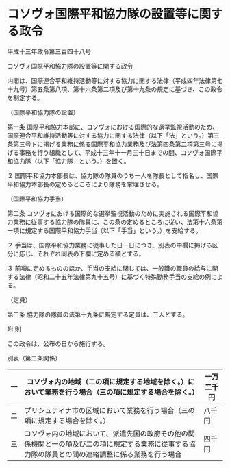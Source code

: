 # コソヴォ国際平和協力隊の設置等に関する政令

平成十三年政令第三百四十八号

コソヴォ国際平和協力隊の設置等に関する政令

内閣は、国際連合平和維持活動等に対する協力に関する法律（平成四年法律第七十九号）第五条第八項、第十六条第二項及び第十九条の規定に基づき、この政令を制定する。

（国際平和協力隊の設置）

第一条 国際平和協力本部に、コソヴォにおける国際的な選挙監視活動のため、国際連合平和維持活動等に対する協力に関する法律（以下「法」という。）第三条第三号トに掲げる業務に係る国際平和協力業務及び法第四条第二項第三号に掲げる事務を行う組織として、平成十三年十一月三十日までの間、コソヴォ国際平和協力隊（以下「協力隊」という。）を置く。

２ 国際平和協力本部長は、協力隊の隊員のうち一人を隊長として指名し、国際平和協力本部長の定めるところにより隊務を掌理させる。

（国際平和協力手当）

第二条 コソヴォにおける国際的な選挙監視活動のために実施される国際平和協力業務に従事する協力隊の隊員に、この条の定めるところに従い、法第十六条第一項に規定する国際平和協力手当（以下「手当」という。）を支給する。

２ 手当は、国際平和協力業務に従事した日一日につき、別表の中欄に掲げる区分に応じ、それぞれ同表の下欄に定める額とする。

３ 前項に定めるもののほか、手当の支給に関しては、一般職の職員の給与に関する法律（昭和二十五年法律第九十五号）に基づく特殊勤務手当の支給の例による。

（定員）

第三条 協力隊の隊員の法第十九条に規定する定員は、三人とする。

附 則

この政令は、公布の日から施行する。

別表（第二条関係）

一 | コソヴォ内の地域（二の項に規定する地域を除く。）において業務を行う場合（三の項に規定する場合を除く。） | 一万二千円  
---|---|---  
二 | プリシュティナ市の区域において業務を行う場合（三の項に規定する場合を除く。） | 八千円  
三 | コソヴォ内の地域において、派遣先国の政府その他の関係機関と一の項及び二の項に規定する業務に従事する協力隊の隊員との間の連絡調整に係る業務を行う場合 | 四千円
